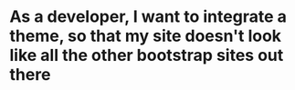 # As a developer, I want to integrate a theme, so that my site doesn't look like all the other bootstrap sites out there
